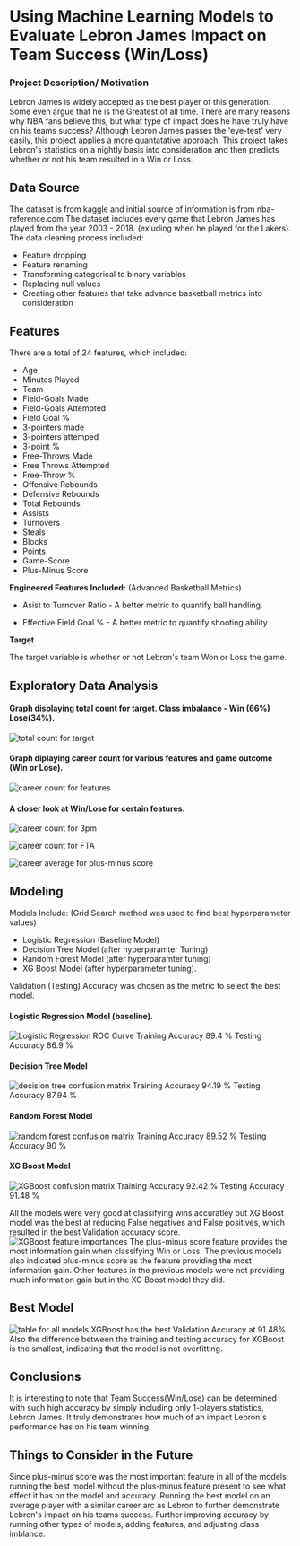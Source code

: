 # Using Machine Learning Models to Evaluate Lebron James Impact on Team Success (Win/Loss)    
### Project Description/ Motivation
Lebron James is widely accepted as the best player of this generation. Some even argue that he is the Greatest of all time. 
There are many reasons why NBA fans believe this, but what type of impact does he have truly have on his teams success? Although Lebron James passes the 'eye-test' very easily, this project applies a more quantatative approach. This project takes Lebron's statistics on a nightly basis into consideration and then predicts whether or not his team resulted in a Win or Loss. 

## **Data Source** 

The dataset is from kaggle and initial source of information is from nba-reference.com
The dataset includes every game that Lebron James has played from the year 2003 - 2018. (exluding when he played for the Lakers).
The data cleaning process included:
* Feature dropping 
* Feature renaming 
* Transforming categorical to binary variables 
* Replacing null values 
* Creating other features that take advance basketball metrics into consideration

## **Features** 
There are a total of 24 features, which included:

* Age 
* Minutes Played 
* Team 
* Field-Goals Made 
* Field-Goals Attempted 
* Field Goal % 
* 3-pointers made 
* 3-pointers attemped 
* 3-point % 
* Free-Throws Made 
* Free Throws Attempted 
* Free-Throw % 
* Offensive Rebounds 
* Defensive Rebounds 
* Total Rebounds 
* Assists 
* Turnovers 
* Steals 
* Blocks 
* Points 
* Game-Score 
* Plus-Minus Score

 **Engineered Features Included:** (Advanced Basketball Metrics)

* Asist to Turnover Ratio - A better metric to quantify ball handling.

* Effective Field Goal % - A better metric to quantify shooting ability. 


 **Target**

The target variable is whether or not Lebron's team Won or Loss the game.  

## **Exploratory Data Analysis**

#### Graph displaying total count for target. Class imbalance - Win (66%) Lose(34%).
![total count for target](./pics/total_win_lose_count.png "total count for target")

#### Graph diplaying career count for various features and game outcome (Win or Lose).
![career count for features](./pics/career_count_for_features.png "career count for features vs game outcome")

#### A closer look at Win/Lose for certain features.
![career count for 3pm](./pics/career_3PM_win_lose.png "career count for 3pm vs game outcome")

![career count for FTA](./pics/career_free_throw_win_lose.png "career count for FTA")

![career average for plus-minus score](./pics/career_plus_minus_average.png "career average plus-minus for gameoutcome")


## **Modeling**
Models Include: (Grid Search method was used to find best hyperparameter values) 
* Logistic Regression (Baseline Model) 
* Decision Tree Model (after hyperparamter Tuning) 
* Random Forest Model (after hyperparamter tuning) 
* XG Boost Model (after hyperparameter tuning). 

Validation (Testing) Accuracy was chosen as the metric to select the best model. 

#### Logistic Regression Model (baseline).
![Logistic Regression ROC Curve](./pics/roc_curve_logistic_regrssion.png "Logistic Regression ROC Curve")
Training Accuracy 89.4 % Testing Accuracy 86.9 %
#### Decision Tree Model 
![decision tree confusion matrix](./pics/decision_tree_confusion_matrix_final.png)
Training Accuracy 94.19 % Testing Accuracy 87.94 %
#### Random Forest Model
![random forest confusion matrix](./pics/Random_Forest_Confusion_matrix_final.png)
Training Accuracy 89.52 % Testing Accuracy 90 %
#### XG Boost Model 
![XGBoost confusion matrix](./pics/XGBoost_Confusion_Matrix.png)
Training Accuracy 92.42 % Testing Accuracy 91.48 %

All the models were very good at classifying wins accuratley but XG Boost model was the best at reducing False negatives and False positives, which resulted in the best Validation accuracy score. 
![XGBoost feature importances](./pics/XGBoost_feature_importance.png)
The plus-minus score feature provides the most information gain when classifying Win or Loss. The previous models also indicated plus-minus score as the feature providing the most information gain. Other features in the previous models were not providing much information gain but in the XG Boost model they did.  
## **Best Model** 
![table for all models](./pics/Table_All_Models.png)
XGBoost has the best Validation Accuracy at 91.48%. Also the difference between the training and testing accuracy for XGBoost is the smallest, indicating that the model is not overfitting. 
## **Conclusions**
It is interesting to note that Team Success(Win/Lose) can be determined with such high accuracy by simply including only 1-players statistics, Lebron James. It truly demonstrates how much of an impact Lebron's performance has on his team winning. 

## **Things to Consider in the Future**
Since plus-minus score was the most important feature in all of the models, running the best model without the plus-minus feature present to see what effect it has on the model and accuracy. 
Running the best model on an average player with a similar career arc as Lebron to further demonstrate Lebron's impact on his teams success.
Further improving accuracy by running other types of models, adding features, and adjusting class imblance.

